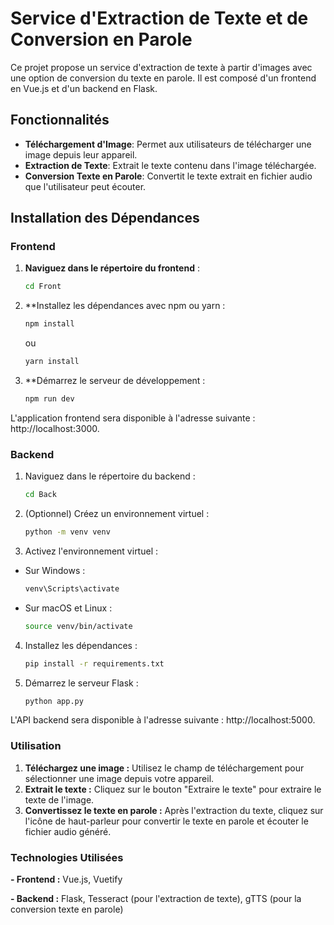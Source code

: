 # Service d'Extraction de Texte et de Conversion en Parole

Ce projet propose un service d'extraction de texte à partir d'images avec une option de conversion du texte en parole. Il est composé d'un frontend en Vue.js et d'un backend en Flask.

## Fonctionnalités

- **Téléchargement d'Image**: Permet aux utilisateurs de télécharger une image depuis leur appareil.
- **Extraction de Texte**: Extrait le texte contenu dans l'image téléchargée.
- **Conversion Texte en Parole**: Convertit le texte extrait en fichier audio que l'utilisateur peut écouter.

## Installation des Dépendances

### Frontend

1. **Naviguez dans le répertoire du frontend** :
   ```sh
   cd Front

2. **Installez les dépendances avec npm ou yarn :
   ```sh
   npm install
   ```
   ou 
   
   ```sh
   yarn install
   
3. **Démarrez le serveur de développement :
   ```sh
   npm run dev

L'application frontend sera disponible à l'adresse suivante : http://localhost:3000.

### Backend
1. Naviguez dans le répertoire du backend :
   ```sh
   cd Back

2. (Optionnel) Créez un environnement virtuel :
   ```sh
   python -m venv venv

3. Activez l'environnement virtuel :
 - Sur Windows :
   ```sh
   venv\Scripts\activate
 - Sur macOS et Linux : 
   ```sh
   source venv/bin/activate

4. Installez les dépendances :
   ```sh
   pip install -r requirements.txt

5. Démarrez le serveur Flask :
   ```sh
   python app.py

L'API backend sera disponible à l'adresse suivante : http://localhost:5000.

### Utilisation
1. **Téléchargez une image :** Utilisez le champ de téléchargement pour sélectionner une image depuis votre appareil.
2. **Extrait le texte :** Cliquez sur le bouton "Extraire le texte" pour extraire le texte de l'image.
3. **Convertissez le texte en parole :** Après l'extraction du texte, cliquez sur l'icône de haut-parleur pour convertir le texte en parole et écouter le fichier audio généré.

### Technologies Utilisées
   **- Frontend :** Vue.js, Vuetify

   **- Backend :** Flask, Tesseract (pour l'extraction de texte), gTTS (pour la conversion texte en parole)

